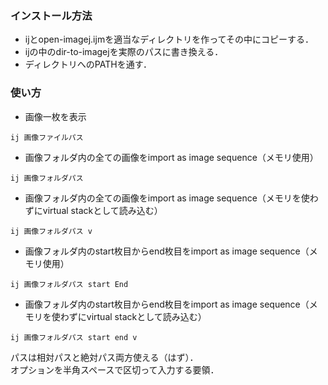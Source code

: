 ### インストール方法
- ijとopen-imagej.ijmを適当なディレクトリを作ってその中にコピーする．
- ijの中のdir-to-imagejを実際のパスに書き換える．
- ディレクトリへのPATHを通す．

### 使い方
- 画像一枚を表示
```
ij 画像ファイルパス
```

- 画像フォルダ内の全ての画像をimport as image sequence（メモリ使用）
```
ij 画像フォルダパス
```

- 画像フォルダ内の全ての画像をimport as image sequence（メモリを使わずにvirtual stackとして読み込む）
```
ij 画像フォルダパス v
```

- 画像フォルダ内のstart枚目からend枚目をimport as image sequence（メモリ使用）
```
ij 画像フォルダパス start End
```

- 画像フォルダ内のstart枚目からend枚目をimport as image sequence（メモリを使わずにvirtual stackとして読み込む）
```
ij 画像フォルダパス start end v
```
パスは相対パスと絶対パス両方使える（はず）．   
オプションを半角スペースで区切って入力する要領．
